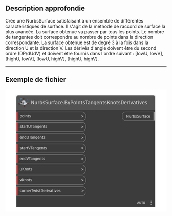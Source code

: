 <!--- Autodesk.DesignScript.Geometry.NurbsSurface.ByPointsTangentsKnotsDerivatives --->
<!--- RV2SASIKSEDOUBHRUROUQ4CVIRQAGMTKGBFMRRLXVRULYUOVADQQ --->
## Description approfondie
Crée une NurbsSurface satisfaisant à un ensemble de différentes caractéristiques de surface. Il s'agit de la méthode de raccord de surface la plus avancée. La surface obtenue va passer par tous les points. Le nombre de tangentes doit correspondre au nombre de points dans la direction correspondante. La surface obtenue est de degré 3 à la fois dans la direction U et la direction V. Les dérivés d'angle doivent être du second ordre (DP/dUdV) et doivent être fournis dans l'ordre suivant : [lowU, lowV], [highU, lowV], [lowU, highV], [highU, highV].
___
## Exemple de fichier

![ByPointsTangentsKnotsDerivatives](./RV2SASIKSEDOUBHRUROUQ4CVIRQAGMTKGBFMRRLXVRULYUOVADQQ_img.jpg)

